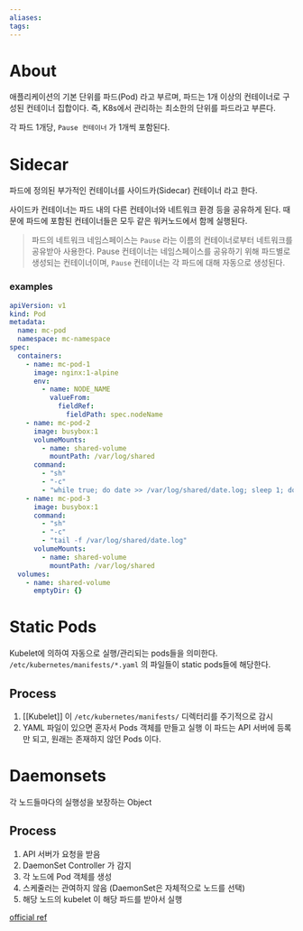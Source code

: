```yaml
---
aliases: 
tags:
---
```

# About

애플리케이션의 기본 단위를 파드(Pod) 라고 부르며, 파드는 1개 이상의 컨테이너로 구성된 컨테이너 집합이다. 즉, K8s에서 관리하는 최소한의 단위를 파드라고 부른다.

각 파드 1개당, `Pause 컨테이너` 가 1개씩 포함된다. 
# Sidecar 

파드에 정의된 부가적인 컨테이너를 사이드카(Sidecar) 컨테이너 라고 한다. 

사이드카 컨테이너는 파드 내의 다른 컨테이너와 네트워크 환경 등을 공유하게 된다. 때문에 파드에 포함된 컨테이너들은 모두 같은 워커노드에서 함께 실행된다. 

> 파드의 네트워크 네임스페이스는 `Pause` 라는 이름의 컨테이너로부터 네트워크를 공유받아 사용한다. 
> Pause 컨테이너는 네임스페이스를 공유하기 위해 파드별로 생성되는 컨테이너이며, `Pause` 컨테이너는 각 파드에 대해 자동으로 생성된다. 

### examples

``` yml
apiVersion: v1
kind: Pod
metadata:
  name: mc-pod
  namespace: mc-namespace
spec:
  containers:
    - name: mc-pod-1
      image: nginx:1-alpine
      env:
        - name: NODE_NAME
          valueFrom:
            fieldRef:
              fieldPath: spec.nodeName
    - name: mc-pod-2
      image: busybox:1
      volumeMounts:
        - name: shared-volume
          mountPath: /var/log/shared
      command:
        - "sh"
        - "-c"
        - "while true; do date >> /var/log/shared/date.log; sleep 1; done"
    - name: mc-pod-3
      image: busybox:1
      command:
        - "sh"
        - "-c"
        - "tail -f /var/log/shared/date.log"
      volumeMounts:
        - name: shared-volume
          mountPath: /var/log/shared
  volumes:
    - name: shared-volume
      emptyDir: {}
```


# Static Pods

Kubelet에 의하여 자동으로 실행/관리되는 pods들을 의미한다. `/etc/kubernetes/manifests/*.yaml` 의 파일들이 static pods들에 해당한다. 

## Process
1. [[Kubelet]] 이 `/etc/kubernetes/manifests/` 디렉터리를 주기적으로 감시
2. YAML 파일이 있으면 혼자서 Pods 객체를 만들고 실행
   이 파드는 API 서버에 등록만 되고, 원래는 존재하지 않던 Pods 이다.


# Daemonsets

각 노드들마다의 실행성을 보장하는 Object

## Process

1. API 서버가 요청을 받음
2. DaemonSet Controller 가 감지
3. 각 노드에 Pod 객체를 생성
4. 스케줄러는 관여하지 않음 (DaemonSet은 자체적으로 노드를 선택)
5. 해당 노드의 kubelet 이 해당 파드를 받아서 실행 






[official ref](https://kubernetes.io/docs/reference/kubernetes-api/workload-resources/pod-v1/)